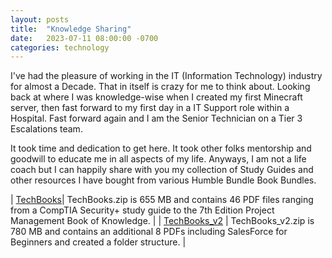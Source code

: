 ```yaml
---
layout: posts
title:  "Knowledge Sharing"
date:   2023-07-11 08:00:00 -0700
categories: technology
---
```

I've had the pleasure of working in the IT (Information Technology) industry for almost a Decade. That in itself is crazy for me to think about. Looking back at where I was knowledge-wise when I created my first Minecraft server, then fast forward to my first day in a IT Support role within a Hospital. Fast forward again and I am the Senior Technician on a Tier 3 Escalations team.

It took time and dedication to get here. It took other folks mentorship and goodwill to educate me in all aspects of my life. Anyways, I am not a life coach but I can happily share with you my collection of Study Guides and other resources I have bought from various Humble Bundle Book Bundles.

| [TechBooks](https://gooby-s3.us-southeast-1.linodeobjects.com/TechBooks.zip)| TechBooks.zip is 655 MB and contains 46 PDF files ranging from a CompTIA Security+ study guide to the 7th Edition Project Management Book of Knowledge. |
| [TechBooks_v2](https://gooby-s3.us-southeast-1.linodeobjects.com/TechBooks_v2.zip) | TechBooks_v2.zip is 780 MB and contains an additional 8 PDFs including SalesForce for Beginners and created a folder structure. |
